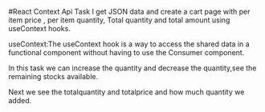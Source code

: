 #React Context Api Task
I get JSON data and create a cart page with per item price , per item quantity,
Total quantity and total amount using useContext hooks.

useContext:The useContext hook is a way to access the shared data in a functional component without having to use the Consumer component.

In this task we can increase the quantity and decrease the quantity,see the remaining stocks available.

Next we see the totalquantity and totalprice and how much quantity we added. 



